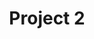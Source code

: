 ---
title: "Project 2"
desc: A jQuery plugin for displaying rotating lists of images or other content
tags: ["canvas", "JavaScript", "algorithms", "HTML5"]
ghLink: https://www.github.com/benjanes/imgwheel
---